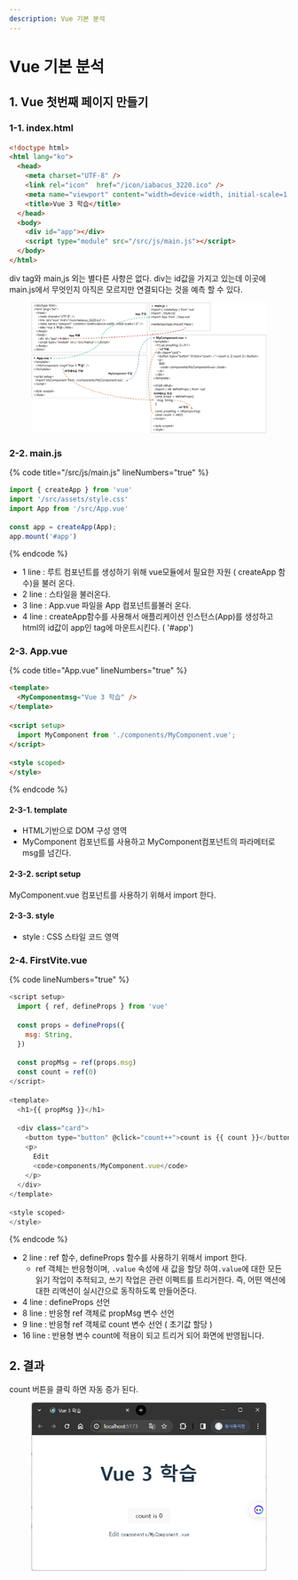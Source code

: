 ```yaml
---
description: Vue 기본 분석
---
```


# Vue 기본 분석

## 1. Vue 첫번째 페이지 만들기&#x20;

### 1-1. index.html

```html
<!doctype html>
<html lang="ko">
  <head>
    <meta charset="UTF-8" />
    <link rel="icon"  href="/icon/iabacus_3220.ico" />
    <meta name="viewport" content="width=device-width, initial-scale=1.0" />
    <title>Vue 3 학습</title>
  </head>
  <body>
    <div id="app"></div>
    <script type="module" src="/src/js/main.js"></script>
  </body>
</html>
```

div tag와 main,js 외는 별다른 사항은 없다. div는 id값을 가지고 있는데 이곳에 main.js에서 무엇인지 아직은 모르지만 연결되다는 것을 예측 할 수 있다.

<figure><img src="../../../.gitbook/assets/image (166).png" alt=""><figcaption></figcaption></figure>

### 2-2.  main.js

{% code title="/src/js/main.js" lineNumbers="true" %}
```javascript
import { createApp } from 'vue'
import '/src/assets/style.css'
import App from '/src/App.vue'

const app = createApp(App);
app.mount('#app')  
```
{% endcode %}

* 1 line : 루트 컴포넌트를 생성하기 위해 vue모듈에서 필요한 자원 ( createApp  함수)을 불러 온다.
* 2 line :  스타일을 불러온다.
* 3 line :  App.vue 파일을 App 컴포넌트를불러 온다.
* 4 line : createApp함수를 사용해서 애플리케이션 인스턴스(App)를 생성하고 html의 id값이 app인 tag에 마운트시킨다. ( '#app')

### 2-3. App.vue

{% code title="App.vue" lineNumbers="true" %}
```html
<template>
  <MyComponentmsg="Vue 3 학습" />                 
</template>

<script setup>
  import MyComponent from './components/MyComponent.vue';    
</script>

<style scoped>
</style>
```
{% endcode %}

#### 2-3-1. template &#x20;

* HTML기반으로 DOM 구성 영역
* MyComponent 컴포넌트를 사용하고 MyComponent컴포넌트의 파라메터로 msg를 넘긴다.

#### 2-3-2. script setup

&#x20;MyComponent.vue 컴포넌트를 사용하기 위해서 import 한다.

#### 2-3-3. style&#x20;

* style : CSS 스타일 코드 영역

### 2-4. FirstVite.vue

{% code lineNumbers="true" %}
```javascript
<script setup>
  import { ref, defineProps } from 'vue'             

  const props = defineProps({                        
    msg: String,
  })

  const propMsg = ref(props.msg)                     
  const count = ref(0)                               
</script>

<template>
  <h1>{{ propMsg }}</h1>

  <div class="card">
    <button type="button" @click="count++">count is {{ count }}</button>   
    <p>
      Edit
      <code>components/MyComponent.vue</code>  
    </p>
  </div>
</template>

<style scoped> 
</style>
```
{% endcode %}

* 2 line : ref 함수, defineProps  함수를 사용하기 위해서 import 한다.
  * ref 객체는 반응형이며, `.value` 속성에 새 값을 할당 하여`.value`에 대한 모든 읽기 작업이 추적되고, 쓰기 작업은 관련 이펙트를 트리거한다. 즉, 어떤 액션에 대한 리액션이 실시간으로 동작하도록 만들어준다.
* 4 line : defineProps  선언&#x20;
* 8 line : 반응형   ref 객체로 propMsg 변수 선언&#x20;
* 9 line : 반응형   ref 객체로 count 변수 선언 ( 초기값 할당 )
* 16 line :  반용형 변수 count에 적용이 되고 트리거 되어 화면에 반영됩니다.

## 2. 결과

count 버튼을 클릭 하면 자동 증가 된다.

<figure><img src="../../../.gitbook/assets/image (167).png" alt=""><figcaption></figcaption></figure>

